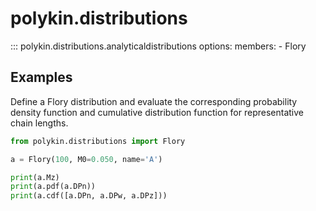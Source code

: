 # polykin.distributions

::: polykin.distributions.analyticaldistributions
    options:
        members:
            - Flory

## Examples

Define a Flory distribution and evaluate the corresponding probability density function and
cumulative distribution function for representative chain lengths.

```python exec="on" source="console"
from polykin.distributions import Flory

a = Flory(100, M0=0.050, name='A')

print(a.Mz)
print(a.pdf(a.DPn))
print(a.cdf([a.DPn, a.DPw, a.DPz]))
```
